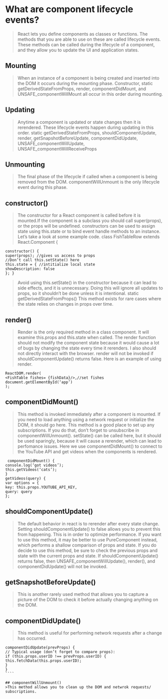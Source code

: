 # What are component lifecycle events?

>React lets you define components as classes or functions. The methods that you are able to use on these are called lifecycle events. These methods can be called during the lifecycle of a component, and they allow you to update the UI and application states.



## Mounting

>When an instance of a component is being created and inserted into the DOM it occurs during the mounting phase. Constructor, static getDerivedStateFromProps, render, componentDidMount, and UNSAFE_componentWillMount all occur in this order during mounting.

## Updating

>Anytime a component is updated or state changes then it is rerendered. These lifecycle events happen during updating in this order.
static getDerivedStateFromProps, shouldComponentUpdate, render,
getSnapshotBeforeUpdate, componentDidUpdate, UNSAFE_componentWillUpdate, UNSAFE_componentWillReceiveProps

## Unmounting

>The final phase of the lifecycle if called when a component is being removed from the DOM. componentWillUnmount is the only lifecycle event during this phase.

## constructor()

>The constructor for a React component is called before it is mounted.If the component is a subclass you should call super(props), or the props will be undefined. constructors can be used to assign state using this.state or to bind event handle methods to an instance. Let’s take a look at some example code.
class FishTableRow extends React.Component {

~~~
constructor() {
super(props); //gives us access to props
//Don’t call this.setState() here
this.state = { //intitialize local state
showDescription: false
}; }
~~~

>Avoid using this.setState() in the constructor because it can lead to side effects, and it is unnecessary. Doing this will ignore all updates to props, so it shouldn’t be done unless it is intentional.
static getDerivedStateFromProps()
>This method exists for rare cases where the state relies on changes in props over time.

## render()

>Render is the only required method in a class component. It will examine this.props and this.state when called. The render function should not modify the component state because it would cause a lot of bugs by changing the state every time it rerenders. I also should not directly interact with the browser. render will not be invoked if shouldComponentUpdate() returns false. Here is an example of using render.

~~~
ReactDOM.render(
<FishTable fishes= {fishData}/>,//set fishes document.getElementById(‘app’)
);
~~~

## componentDidMount()

>This method is invoked immediately after a component is mounted. If you need to load anything using a network request or initialize the DOM, it should go here. This method is a good place to set up any subscriptions. If you do that, don’t forget to unsubscribe in componentWillUnmount().
setState() can be called here, but it should be used sparingly, because it will cause a rerender, which can lead to perfomance issues.
Here we use componentDidMount() to connect to the YouTube API and get videos when the components is rendered.
~~~
 componentDidMount() {
console.log(‘got videos’);
this.getVideos(‘cats’);
}
getVideos(query) {
var options = {
key: this.props.YOUTUBE_API_KEY,
query: query
};
~~~

## shouldComponentUpdate()
>The default behavior in react is to rerender after every state change. Setting shouldComponentUpdate() to false allows you to prevent this from happening. This is in order to optimize performance. If you want to use this method, it may be better to use PureComponent instead, which performs a shallow comparison of props and state. If you do decide to use this method, be sure to check the previous props and state with the current props and state. If shouldComponentUpdate() returns false, then UNSAFE_componentWillUpdate(), render(), and componentDidUpdate() will not be invoked.

## getSnapshotBeforeUpdate()

>This is another rarely used method that allows you to capture a picture of the DOM to check it before actually changing anything on the DOM.

## componentDidUpdate()

>This method is useful for performing network requests after a change has occurred.
~~~
componentDidUpdate(prevProps) {
// Typical usage (don’t forget to compare props):
if (this.props.userID !== prevProps.userID) {
this.fetchData(this.props.userID);
}
}
````

## componentWillUnmount()
>This method allows you to clean up the DOM and netwrok requests/ subscriptions.